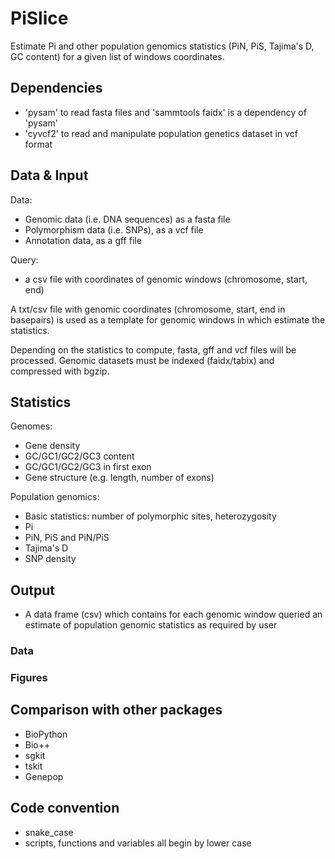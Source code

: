 # PiSlice

Estimate Pi and other population genomics statistics (PiN, PiS, Tajima's D, GC content) for a given list of windows coordinates.

## Dependencies

* 'pysam' to read fasta files and 'sammtools faidx' is a dependency of 'pysam'
* 'cyvcf2' to read and manipulate population genetics dataset in vcf format

## Data & Input

Data:
* Genomic data (i.e. DNA sequences) as a fasta file
* Polymorphism data (i.e. SNPs), as a vcf file
* Annotation data, as a gff file

Query:
* a csv file with coordinates of genomic windows (chromosome, start, end)

A txt/csv file with genomic coordinates (chromosome, start, end in basepairs) is used as a template for genomic windows in which estimate the statistics.

Depending on the statistics to compute, fasta, gff and vcf files will be processed.
Genomic datasets must be indexed (faidx/tabix) and compressed with bgzip.

## Statistics

Genomes:
* Gene density
* GC/GC1/GC2/GC3 content
* GC/GC1/GC2/GC3 in first exon
* Gene structure (e.g. length, number of exons)

Population genomics:
* Basic statistics: number of polymorphic sites, heterozygosity
* Pi
* PiN, PiS and PiN/PiS
* Tajima's D
* SNP density

## Output

* A data frame (csv) which contains for each genomic window queried an estimate of population genomic statistics as required by user

### Data

### Figures

## Comparison with other packages

* BioPython
* Bio++
* sgkit
* tskit
* Genepop

## Code convention

* snake_case
* scripts, functions and variables all begin by lower case
